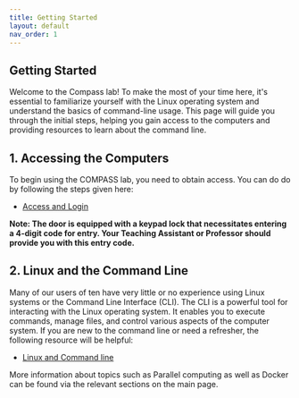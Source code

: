 ```yaml
---
title: Getting Started
layout: default
nav_order: 1
---
```


## Getting Started
Welcome to the Compass lab! To make the most of your time here, it's essential to familiarize yourself with the Linux operating system and understand the basics of command-line usage. This page will guide you through the initial steps, helping you gain access to the computers and providing resources to learn about the command line.

## 1. Accessing the Computers
To begin using the COMPASS lab, you need to obtain access. You can do do by following the steps given here:

- [Access and Login](https://pleiadesbuw.github.io/compass/access)

**Note: The door is equipped with a keypad lock that necessitates entering a 4-digit code for entry. Your Teaching Assistant or Professor should provide you with this entry code.**

## 2. Linux and the Command Line

Many of our users of ten have very little or no experience using Linux systems or the Command Line Interface (CLI). The CLI is a powerful tool for interacting with the Linux operating system. It enables you to execute commands, manage files, and control various aspects of the computer system. If you are new to the command line or need a refresher, the following resource will be helpful:

- [Linux and Command line](https://pleiadesbuw.github.io/compass/linux)

More information about topics such as Parallel computing as well as Docker can be found via the relevant sections on the main page.
